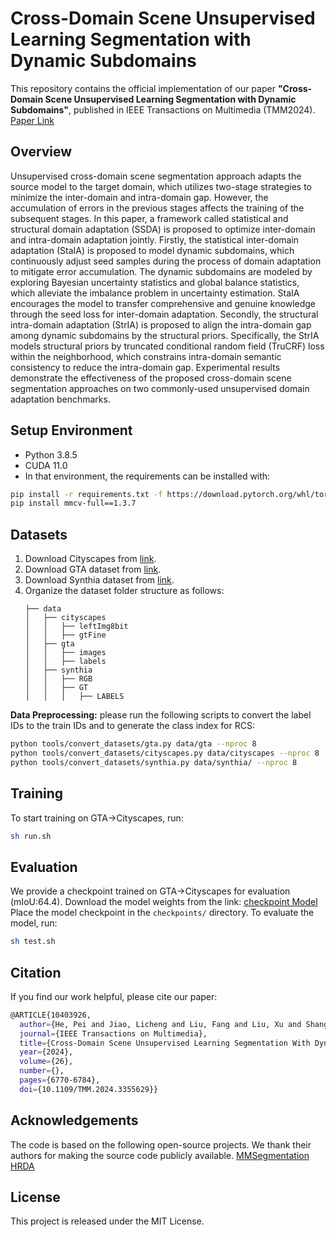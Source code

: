 # Cross-Domain Scene Unsupervised Learning Segmentation with Dynamic Subdomains


This repository contains the official implementation of our paper **"Cross-Domain Scene Unsupervised Learning Segmentation with Dynamic Subdomains"**, published in IEEE Transactions on Multimedia (TMM2024). [Paper Link](https://ieeexplore.ieee.org/abstract/document/10403926) 

## Overview
Unsupervised cross-domain scene segmentation approach adapts the source model to the target domain, which utilizes two-stage strategies to minimize the inter-domain and intra-domain gap. However, the accumulation of errors in the previous stages affects the training of the subsequent stages. In this paper, a framework called statistical and structural domain adaptation (SSDA) is proposed to optimize inter-domain and intra-domain adaptation jointly. Firstly, the statistical inter-domain adaptation (StaIA) is proposed to model dynamic subdomains, which continuously adjust seed samples during the process of domain adaptation to mitigate error accumulation. The dynamic subdomains are modeled by exploring Bayesian uncertainty statistics and global balance statistics, which alleviate the imbalance problem in uncertainty estimation. StaIA encourages the model to transfer comprehensive and genuine knowledge through the seed loss for inter-domain adaptation. Secondly, the structural intra-domain adaptation (StrIA) is proposed to align the intra-domain gap among dynamic subdomains by the structural priors. Specifically, the StrIA models structural priors by truncated conditional random field (TruCRF) loss within the neighborhood, which constrains intra-domain semantic consistency to reduce the intra-domain gap. Experimental results demonstrate the effectiveness of the proposed cross-domain scene segmentation approaches on two commonly-used unsupervised domain adaptation benchmarks.
[](resources/SSDA_Framework.png)

## Setup Environment
- Python 3.8.5
- CUDA 11.0
- In that environment, the requirements can be installed with:
```bash
pip install -r requirements.txt -f https://download.pytorch.org/whl/torch_stable.html
pip install mmcv-full==1.3.7 
```

## Datasets
1. Download Cityscapes from [link](https://www.cityscapes-dataset.com/downloads/).
2. Download GTA dataset from [link](https://download.visinf.tu-darmstadt.de/data/from_games/).
3. Download Synthia dataset from [link](http://synthia-dataset.net/downloads/).
4. Organize the dataset folder structure as follows:
   ```
   ├── data
   │   ├── cityscapes
   │   │   ├── leftImg8bit
   │   │   ├── gtFine
   │   ├── gta
   │   │   ├── images
   │   │   ├── labels
   │   ├── synthia
   │   │   ├── RGB
   │   │   ├── GT
   │   │   │   ├── LABELS
   ```

**Data Preprocessing:** 
please run the following scripts to convert the label IDs to the train IDs and to generate the class index for RCS:
 ```bash
python tools/convert_datasets/gta.py data/gta --nproc 8
python tools/convert_datasets/cityscapes.py data/cityscapes --nproc 8
python tools/convert_datasets/synthia.py data/synthia/ --nproc 8
 ```

## Training
To start training on GTA→Cityscapes, run:
```bash
sh run.sh
```

## Evaluation
We provide a checkpoint trained on GTA→Cityscapes for evaluation (mIoU:64.4). Download the model weights from the link:
[checkpoint Model](https://pan.baidu.com/s/1ObRnNAx16aGIDWwN2OAiDg?pwd=vmej)  
Place the model checkpoint in the `checkpoints/` directory.
To evaluate the model, run:
```bash
sh test.sh
```

## Citation
If you find our work helpful, please cite our paper:
```bash
@ARTICLE{10403926,
  author={He, Pei and Jiao, Licheng and Liu, Fang and Liu, Xu and Shang, Ronghua and Wang, Shuang},
  journal={IEEE Transactions on Multimedia}, 
  title={Cross-Domain Scene Unsupervised Learning Segmentation With Dynamic Subdomains}, 
  year={2024},
  volume={26},
  number={},
  pages={6770-6784},
  doi={10.1109/TMM.2024.3355629}}
```

## Acknowledgements
The code is based on the following open-source projects. We thank their authors for making the source code publicly available.
[MMSegmentation](https://github.com/open-mmlab/mmsegmentation)  
[HRDA](https://github.com/lhoyer/HRDA)  

## License
This project is released under the MIT License.
